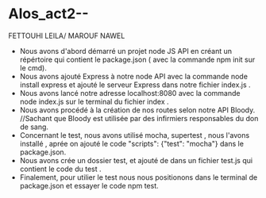 # Alos_act2--

FETTOUHI LEILA/ MAROUF NAWEL

- Nous avons d'abord démarré un projet node JS API en créant un répértoire qui contient le package.json ( avec la commande npm init sur le cmd).
- Nous avons ajouté Express à notre node API avec la commande node install express et ajouté le serveur Express dans notre fichier index.js .
- Nous avons lancé notre adresse localhost:8080 avec la commande node index.js sur le terminal du fichier index .
- Nous avons procédé à la création de nos routes selon notre API Bloody. //Sachant que Bloody est utilisée par des infirmiers responsables du don de sang.
- Concernant le test, nous avons utilisé mocha, supertest , nous l'avons installé , aprée on ajouté le code "scripts": {"test": "mocha"} dans le package.json.
- Nous avons crée un dossier test, et ajouté de dans un fichier test.js qui contient le code du test .
- Finalement, pour utilier le test nous nous positionons dans le terminal de package.json et essayer le code npm test.


